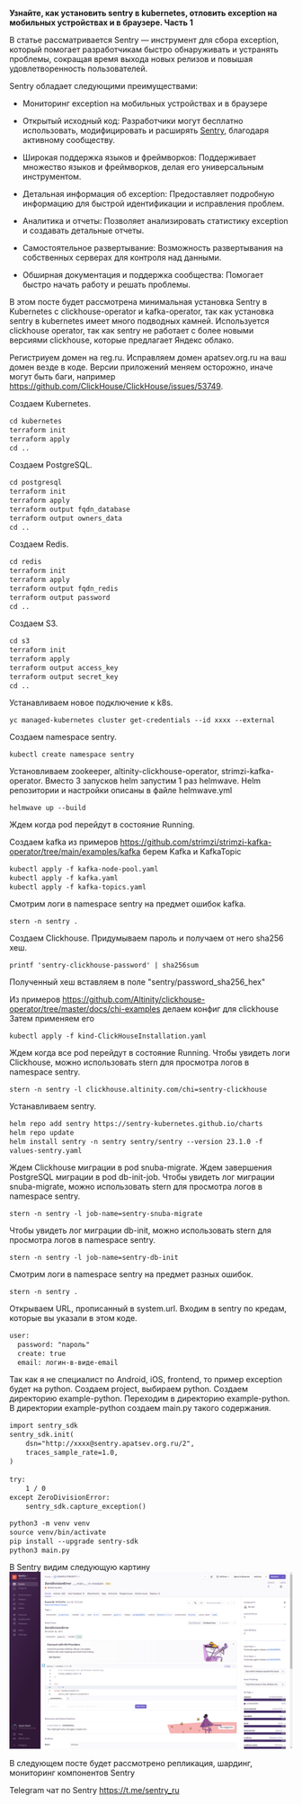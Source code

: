 **Узнайте, как установить sentry в kubernetes, отловить exception на мобильных устройствах и в браузере. Часть 1**

В статье рассматривается Sentry — инструмент для сбора exception, который помогает разработчикам быстро обнаруживать и устранять проблемы, сокращая время выхода новых релизов и повышая удовлетворенность пользователей.

Sentry обладает следующими преимуществами:

 - Мониторинг exception на мобильных устройствах и в браузере

 - Открытый исходный код: Разработчики могут бесплатно использовать, модифицировать и расширять [Sentry](https://github.com/getsentry/sentry), благодаря активному сообществу.

 - Широкая поддержка языков и фреймворков: Поддерживает множество языков и фреймворков, делая его универсальным инструментом.

 - Детальная информация об exception: Предоставляет подробную информацию для быстрой идентификации и исправления проблем.

 - Аналитика и отчеты: Позволяет анализировать статистику exception и создавать детальные отчеты.

 - Самостоятельное развертывание: Возможность развертывания на собственных серверах для контроля над данными.

 - Обширная документация и поддержка сообщества: Помогает быстро начать работу и решать проблемы.

В этом посте будет рассмотрена минимальная установка Sentry в Kubernetes c clickhouse-operator и kafka-operator, так как установка sentry в kubernetes имеет много подводных камней. Используется clickhouse operator, так как sentry не работает с более новыми версиями clickhouse, которые предлагает Яндекс облако.

Регистриуем домен на reg.ru. Исправляем домен apatsev.org.ru на ваш домен везде в коде. Версии приложений меняем осторожно, иначе могут быть баги, например https://github.com/ClickHouse/ClickHouse/issues/53749.

Создаем Kubernetes.
```shell
cd kubernetes
terraform init
terraform apply
cd ..
```

Создаем PostgreSQL.
```shell
cd postgresql
terraform init
terraform apply
terraform output fqdn_database
terraform output owners_data
cd ..
```

Создаем Redis.
```shell
cd redis
terraform init
terraform apply
terraform output fqdn_redis
terraform output password
cd ..
```

Создаем S3.
```shell
cd s3
terraform init
terraform apply
terraform output access_key
terraform output secret_key
cd ..
```

Устанавливаем новое подключение к k8s.
```shell
yc managed-kubernetes cluster get-credentials --id xxxx --external
```

Создаем namespace sentry.
```shell
kubectl create namespace sentry
```

Установливаем zookeeper, altinity-clickhouse-operator, strimzi-kafka-operator.
Вместо 3 запусков helm запустим 1 раз helmwave.
Helm репозитории и настройки описаны в файле helmwave.yml
```shell
helmwave up --build
```
Ждем когда pod перейдут в состояние Running.

Создаем kafka из примеров https://github.com/strimzi/strimzi-kafka-operator/tree/main/examples/kafka берем Kafka и KafkaTopic
```
kubectl apply -f kafka-node-pool.yaml
kubectl apply -f kafka.yaml
kubectl apply -f kafka-topics.yaml
```

Смотрим логи в namespace sentry на предмет ошибок kafka.
```
stern -n sentry .
```

Создаем Clickhouse. 
Придумываем пароль и получаем от него sha256 хеш.
```
printf 'sentry-clickhouse-password' | sha256sum
```
Полученный хеш вставляем в поле "sentry/password_sha256_hex"

Из примеров https://github.com/Altinity/clickhouse-operator/tree/master/docs/chi-examples делаем конфиг для clickhouse
Затем применяем его
```shell
kubectl apply -f kind-ClickHouseInstallation.yaml
```
Ждем когда все pod перейдут в состояние Running.
Чтобы увидеть логи Clickhouse, можно использовать stern для просмотра логов в namespace sentry.
```
stern -n sentry -l clickhouse.altinity.com/chi=sentry-clickhouse
```

Устанавливаем sentry.
```shell
helm repo add sentry https://sentry-kubernetes.github.io/charts
helm repo update
helm install sentry -n sentry sentry/sentry --version 23.1.0 -f values-sentry.yaml
```

Ждем Clickhouse миграции в pod snuba-migrate.
Ждем завершения PostgreSQL миграции в pod db-init-job.
Чтобы увидеть лог миграции snuba-migrate, можно использовать stern для просмотра логов в namespace sentry.
```
stern -n sentry -l job-name=sentry-snuba-migrate
```

Чтобы увидеть лог миграции db-init, можно использовать stern для просмотра логов в namespace sentry.
```
stern -n sentry -l job-name=sentry-db-init
```

Смотрим логи в namespace sentry на предмет разных ошибок.
```
stern -n sentry .
```

Открываем URL, прописанный в system.url.
Входим в sentry по кредам, которые вы указали в этом коде.
```
user:
  password: "пароль"
  create: true
  email: логин-в-виде-email
```

Так как я не специалист по Android, iOS, frontend, то пример exception будет на python.
Создаем project, выбираем python.
Создаем директорию example-python.
Переходим в директорию example-python.
В директории example-python создаем main.py такого содержания.
```shell
import sentry_sdk
sentry_sdk.init(
    dsn="http://xxxx@sentry.apatsev.org.ru/2",
    traces_sample_rate=1.0,
)

try:
    1 / 0
except ZeroDivisionError:
    sentry_sdk.capture_exception()
```

```shell
python3 -m venv venv
source venv/bin/activate
pip install --upgrade sentry-sdk
python3 main.py
```
В Sentry видим следующую картину
![](capture_exception.png)

В следующем посте будет рассмотрено репликация, шардинг, мониторинг компонентов Sentry

Telegram чат по Sentry https://t.me/sentry_ru
